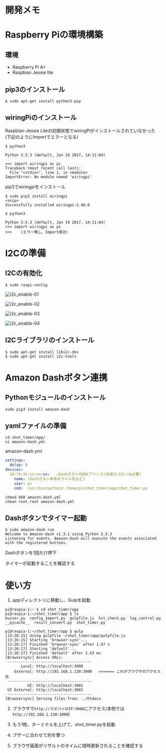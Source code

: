 # 開発メモ

# Raspberry Piの環境構築

## 環境

- Raspberry Pi A+
- Raspbian Jessie lite


## pip3のインストール

```
$ sudo apt-get install python3-pip

```


## wiringPiのインストール

Raspbian-Jessie Liteの初期状態でwiringPiがインストールされていなかった  
(下記のようにImportでエラーとなる)

```
$ python3

Python 3.5.3 (default, Jan 19 2017, 14:11:04)

>>> import wiringpi as pi
Traceback (most recent call last):
  File "<stdin>", line 1, in <module>
ImportError: No module named 'wiringpi'
```

pip3でwiringpiをインストール

```
$ sudo pip3 install wiringpi
<snip>
Successfully installed wiringpi-2.46.0

$ python3

Python 3.5.3 (default, Jan 19 2017, 14:11:04)
>>> import wiringpi as pi
>>>    (エラー無し、Import成功)

```


# I2Cの準備

## I2Cの有効化

```
$ sudo raspi-config
```

![i2c_enable-01](http://archive.kowloonet.org/github/raspi-a-I2C-enable_01.png)


![i2c_enable-02](http://archive.kowloonet.org/github/raspi-a-I2C-enable_02.png)


![i2c_enable-03](http://archive.kowloonet.org/github/raspi-a-I2C-enable_03.png)


![i2c_enable-04](http://archive.kowloonet.org/github/raspi-a-I2C-enable_04.png)


## I2Cライブラリのインストール

```
$ sudo apt-get install libi2c-dev
$ sudo apt-get install i2c-tools
```

# Amazon Dashボタン連携

## Pythonモジュールのインストール

```commandline
sudo pip3 install amazon-dash

```

## yamlファイルの準備

```commandline
cd shot_timer/app/
vi amazon-dash.yml
```

amazon-dash.yml
```yaml
settings:
  delay: 0
devices:
  18:74:2e:xx:xx:xx:   ←DashボタンのMACアドレス(末尾のコロンは必要)
    name: (Dashボタン本体のラベル名など)
    user: pi
    cmd:  /usr/bin/python3 /home/pi/shot_timer/app/shot_timer.py
```

```commandline
chmod 660 amazon-dash.yml
chown root.root amazon-dash.yml
```

## Dashボタンでタイマー起動

```commandline
$ sudo amazon-dash run
Welcome to Amazon-dash v1.3.1 using Python 3.5.3
Listening for events. Amazon-dash will execute the events associated with the registered buttons.
```

Dashボタンを1回だけ押下

タイマーが起動することを確認する


# 使い方

1. appディレクトリに移動し、Gulpを起動

```commandline
pi@raspia-1:~ $ cd shot_timer/app
pi@raspia-1:~/shot_timer/app $ ls
buzzer.py  config_import.py  gulpfile.js  hit_check.py  log_control.py  __pycache__  result_convert.py  shot_timer.py

pi@raspia-1:~/shot_timer/app $ gulp
[13:26:15] Using gulpfile ~/shot_timer/app/gulpfile.js
[13:26:15] Starting 'browser-sync'...
[13:26:17] Finished 'browser-sync' after 1.97 s
[13:26:17] Starting 'default'...
[13:26:17] Finished 'default' after 1.43 ms
[Browsersync] Access URLs:
 --------------------------------------
       Local: http://localhost:3000
    External: http://192.168.1.130:3000   <<<==== これがブラウザのアクセス先
 --------------------------------------
          UI: http://localhost:3001
 UI External: http://localhost:3001
 --------------------------------------
[Browsersync] Serving files from: ../htdocs
```

2. ブラウザで`http://ラズパイのIP:3000`にアクセス(本例では`http://192.168.1.130:3000`)

3. もう1枚、ターミナルを上げて、shot_timer.pyを起動

4. ブザーに合わせて的を撃つ

5. ブラウザ画面がリザルトのタイムに随時更新されることを確認する